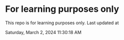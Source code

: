 # For learning purposes only
This repo is for learning purposes only.
Last updated at

Saturday, March 2, 2024 11:30:18 AM

